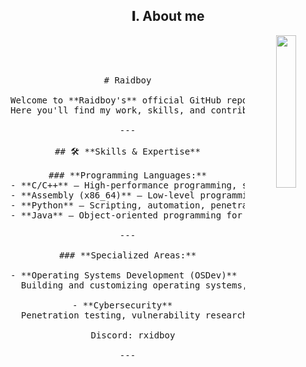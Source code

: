 
<h2 align="center"> 𝐈. About me </h2>
<div align="center">
  <img src="https://i.pinimg.com/736x/b3/ee/1c/b3ee1cadb45f6e56f9113eff4ffcde0f.jpg" width="25%" align="right" />
  <br><br>
  
  <pre>
    
# Raidboy

Welcome to **Raidboy's** official GitHub repository!  
Here you'll find my work, skills, and contributions in the fields of software development, operating systems, cybersecurity, and more.  

---

## 🛠️ **Skills & Expertise**

### **Programming Languages:**
- **C/C++** – High-performance programming, systems-level development, and embedded systems.
- **Assembly (x86_64)** – Low-level programming, optimization, and reverse engineering.
- **Python** – Scripting, automation, penetration testing, and security tools.
- **Java** – Object-oriented programming for cross-platform applications and server-side development.

---

### **Specialized Areas:**

- **Operating Systems Development (OSDev)**  
  Building and customizing operating systems, including low-level system programming and kernel development.

- **Cybersecurity**  
  Penetration testing, vulnerability research, secure coding, and ethical hacking to ensure software integrity and safety.

  Discord: rxidboy
  
---
  </pre>
  
  <br><br>
  <br><br><br>
</div>

